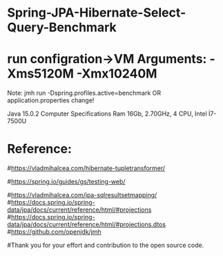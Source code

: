 # Spring-JPA-Hibernate-Select-Query-Benchmark

# run configration->VM Arguments: -Xms5120M -Xmx10240M

Note: jmh run -Dspring.profiles.active=benchmark OR application.properties change!

Java 15.0.2
Computer Specifications Ram 16Gb, 2.70GHz, 4 CPU, Intel İ7-7500U

# Reference:
 
#https://vladmihalcea.com/hibernate-tupletransformer/

#https://spring.io/guides/gs/testing-web/

#https://vladmihalcea.com/jpa-sqlresultsetmapping/
#https://docs.spring.io/spring-data/jpa/docs/current/reference/html/#projections
#https://docs.spring.io/spring-data/jpa/docs/current/reference/html/#projections.dtos
#https://github.com/openjdk/jmh

#Thank you for your effort and contribution to the open source code.
